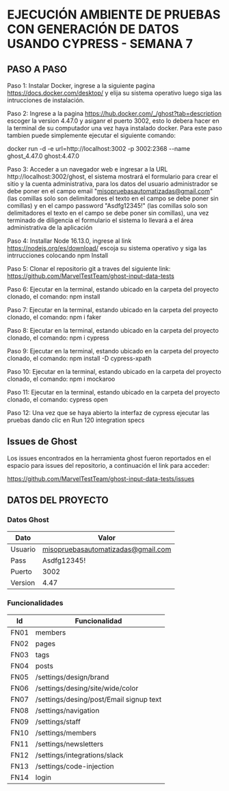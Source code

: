 # EJECUCIÓN AMBIENTE DE PRUEBAS CON GENERACIÓN DE DATOS USANDO CYPRESS - SEMANA 7

## PASO A PASO
Paso 1: Instalar Docker, ingrese a la siguiente pagina https://docs.docker.com/desktop/ y elija su sistema operativo luego siga las intrucciones de instalación. 

Paso 2: Ingrese a la pagina https://hub.docker.com/_/ghost?tab=description escoger la version 4.47.0 y asiganr el puerto 3002, esto lo debera hacer en la terminal de su computador una vez haya instalado docker. Para este paso tambien puede simplemente ejecutar el siguiente comando:

docker run -d -e url=http://localhost:3002 -p 3002:2368 --name ghost_4.47.0 ghost:4.47.0

Paso 3: Acceder a un navegador web e ingresar a la URL http://localhost:3002/ghost, el sistema mostrará el formulario para crear el sitio y la cuenta administrativa, para los datos del usuario administrador se debe poner en el campo email "misopruebasautomatizadas@gmail.com" (las comillas solo son delimitadores el texto en el campo se debe poner sin comillas) y en el campo password "Asdfg12345!" (las comillas solo son delimitadores el texto en el campo se debe poner sin comillas), una vez terminado de diligencia el formulario el sistema lo llevará a el área administrativa de la aplicación

Paso 4: Installar Node 16.13.0, ingrese al link https://nodejs.org/es/download/  escoja su sistema operativo y siga las intrrucciones colocando npm Install

Paso 5: Clonar el repositorio git a traves del siguiente link: https://github.com/MarvelTestTeam/ghost-input-data-tests

Paso 6: Ejecutar en la terminal, estando ubicado en la carpeta del proyecto clonado, el comando: npm install

Paso 7: Ejecutar en la terminal, estando ubicado en la carpeta del proyecto clonado, el comando: npm i faker

Paso 8: Ejecutar en la terminal, estando ubicado en la carpeta del proyecto clonado, el comando: npm i cypress

Paso 9: Ejecutar en la terminal, estando ubicado en la carpeta del proyecto clonado, el comando: npm install -D cypress-xpath

Paso 10: Ejecutar en la terminal, estando ubicado en la carpeta del proyecto clonado, el comando: npm i mockaroo

Paso 11: Ejecutar en la terminal, estando ubicado en la carpeta del proyecto clonado, el comando: cypress open

Paso 12: Una vez que se haya abierto la interfaz de cypress ejecutar las pruebas dando clic en Run 120 integration specs

## Issues de Ghost

Los issues encontrados en la herramienta ghost fueron reportados en el espacio para issues del repositorio, a continuación el link para acceder:

https://github.com/MarvelTestTeam/ghost-input-data-tests/issues

## DATOS DEL PROYECTO

### Datos Ghost

|Dato | Valor|
|-----|----|
|Usuario|	misopruebasautomatizadas@gmail.com|
|Pass	|Asdfg12345!|
|Puerto|	3002|
|Version	|4.47|


### Funcionalidades

|Id |Funcionalidad	|
|----|------|
|FN01|	members                                        |
|FN02|	pages                                          |
|FN03|	tags                                           |
|FN04|	posts                                          |
|FN05|	/settings/design/brand                         |
|FN06|	/settings/desing/site/wide/color               |
|FN07|	/settings/desing/post/Email signup text        |
|FN08|	/settings/navigation                           |
|FN09|	/settings/staff                                |
|FN10|	/settings/members                              |
|FN11|	/settings/newsletters                          |
|FN12|	/settings/integrations/slack                   |
|FN13|	/settings/code-injection                       |
|FN14|	login                                          |






